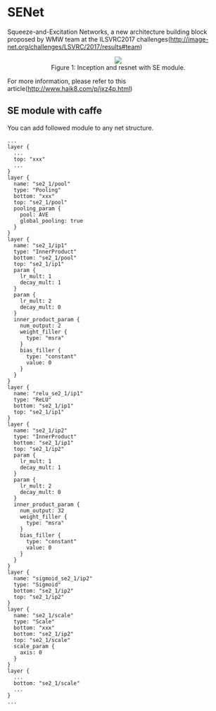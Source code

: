 # SENet
Squeeze-and-Excitation Networks, a new architecture building block proposed by WMW team at the ILSVRC2017 challenges(http://image-net.org/challenges/LSVRC/2017/results#team)

<div align=center>
<img src="http://pics.haik8.com/nqvaoZtoY6GlxJuvYKfWmZlkxaJhpc-bna-SoKCfYq/6vjJ9y0mykrX6qnW6sbbGbiquxgqifzq-saaqBlYmBb42f3JbEopedmpaDh6yi2XN3pdykZabUqauAaWCebYunqK_Pk5JthIGGyoN6Y5jXqKmMlGWbmZlum2Rjb6mwkp2jq6Ohz6A.jpg">
</div>

<div align=center>
Figure 1: Inception and resnet with SE module.
</div> 

For more information, please refer to this article(http://www.haik8.com/p/jxz4p.html)


## SE module with caffe

You can add followed module to any net structure.
```
...
layer {
  ...
  top: "xxx"
  ...
}
layer {
  name: "se2_1/pool"
  type: "Pooling"
  bottom: "xxx"
  top: "se2_1/pool"
  pooling_param {
    pool: AVE
    global_pooling: true
  }
}
layer {
  name: "se2_1/ip1"
  type: "InnerProduct"
  bottom: "se2_1/pool"
  top: "se2_1/ip1"
  param {
    lr_mult: 1
    decay_mult: 1
  }
  param {
    lr_mult: 2
    decay_mult: 0
  }
  inner_product_param {
    num_output: 2
    weight_filler {
      type: "msra"
    }
    bias_filler {
      type: "constant"
      value: 0
    }
  }
}
layer {
  name: "relu_se2_1/ip1"
  type: "ReLU"
  bottom: "se2_1/ip1"
  top: "se2_1/ip1"
}
layer {
  name: "se2_1/ip2"
  type: "InnerProduct"
  bottom: "se2_1/ip1"
  top: "se2_1/ip2"
  param {
    lr_mult: 1
    decay_mult: 1
  }
  param {
    lr_mult: 2
    decay_mult: 0
  }
  inner_product_param {
    num_output: 32
    weight_filler {
      type: "msra"
    }
    bias_filler {
      type: "constant"
      value: 0
    }
  }
}
layer {
  name: "sigmoid_se2_1/ip2"
  type: "Sigmoid"
  bottom: "se2_1/ip2"
  top: "se2_1/ip2"
}
layer {
  name: "se2_1/scale"
  type: "Scale"
  bottom: "xxx"
  bottom: "se2_1/ip2"
  top: "se2_1/scale"
  scale_param {
    axis: 0
  }
}
layer {
  ...
  bottom: "se2_1/scale"
  ...
}
...
```
